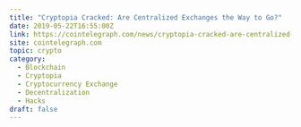 ```yaml
---
title: "Cryptopia Cracked: Are Centralized Exchanges the Way to Go?"
date: 2019-05-22T16:55:00Z
link: https://cointelegraph.com/news/cryptopia-cracked-are-centralized-exchanges-the-way-to-go?utm_medium=RSS&utm_source=hune
site: cointelegraph.com
topic: crypto
category:
  - Blockchain
  - Cryptopia
  - Cryptocurrency Exchange
  - Decentralization
  - Hacks
draft: false
---
```

